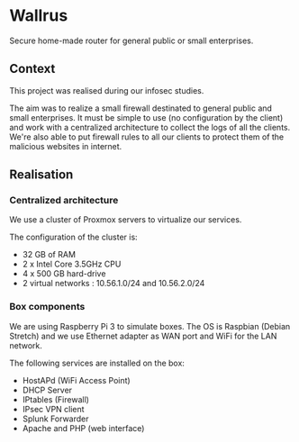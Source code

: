 # Wallrus
Secure home-made router for general public or small enterprises.

## Context
This project was realised during our infosec studies. 

The aim was to realize a small firewall destinated to general public and small enterprises. It must be simple to use (no configuration by the client) and work with a centralized architecture to collect the logs of all the clients. We're also able to put firewall rules to all our clients to protect them of the malicious websites in internet.

## Realisation
### Centralized architecture
We use a cluster of Proxmox servers to virtualize our services. 

The configuration of the cluster is:
* 32 GB of RAM
* 2 x Intel Core 3.5GHz CPU
* 4 x 500 GB hard-drive
* 2 virtual networks : 10.56.1.0/24 and 10.56.2.0/24

### Box components
We are using Raspberry Pi 3 to simulate boxes.
The OS is Raspbian (Debian Stretch) and we use Ethernet adapter as WAN port and WiFi for the LAN network.

The following services are installed on the box:
* HostAPd (WiFi Access Point)
* DHCP Server
* IPtables (Firewall)
* IPsec VPN client
* Splunk Forwarder
* Apache and PHP (web interface)

